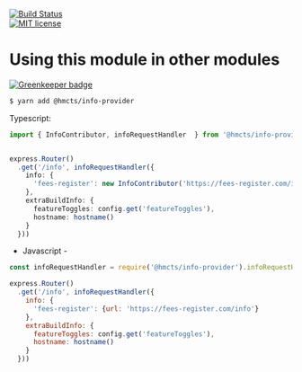 [![Build Status](https://travis-ci.org/{{github-user-name}}/{{github-app-name}}.svg?branch=master)](https://travis-ci.org/{{github-user-name}}/{{github-app-name}}.svg?branch=master)  
[![MIT license](http://img.shields.io/badge/license-MIT-brightgreen.svg)](http://opensource.org/licenses/MIT)

# Using this module in other modules

[![Greenkeeper badge](https://badges.greenkeeper.io/hmcts/nodejs-info-provider.svg)](https://greenkeeper.io/)

```bash
$ yarn add @hmcts/info-provider
```

Typescript:
```ts
import { InfoContributor, infoRequestHandler  } from '@hmcts/info-provider'


express.Router()
  .get('/info', infoRequestHandler({
    info: {
      'fees-register': new InfoContributor('https://fees-register.com/info')
    },
    extraBuildInfo: {
      featureToggles: config.get('featureToggles'),
      hostname: hostname()
    }
  }))

```

- Javascript -

```js
const infoRequestHandler = require('@hmcts/info-provider').infoRequestHandler

express.Router()
  .get('/info', infoRequestHandler({
    info: {
      'fees-register': {url: 'https://fees-register.com/info'}
    },
    extraBuildInfo: {
      featureToggles: config.get('featureToggles'),
      hostname: hostname()
    }
  }))

```
